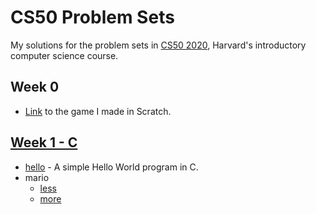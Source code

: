 # CS50 Problem Sets
My solutions for the problem sets in [CS50 2020](https://cs50.harvard.edu/x/2020/), Harvard's introductory computer science course.

  ## Week 0
  - [Link](https://scratch.mit.edu/projects/216200509/) to the game I made in Scratch.
  
  ## [Week 1 - C](/pset1)
   - [hello](pset1/hello) - A simple Hello World program in C.
   - mario
     * [less](pset1/mario/less)
     * [more](pset1/mario/more)
